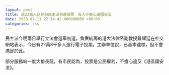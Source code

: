 ```yaml
---
layout: post
title: 逾22萬人已參與民主派初選投票　有人不擔心違國安法
date: 2020-07-11 22:14:42.000000000 +08:00
categories: rss
---
```


民主派今明兩日舉行立法會選舉初選，負責統籌的港大法律系副教授戴耀廷在社交網站表示，今日有22萬8千多人進行電子投票。主辦單位說，已基本達標，但不會滿足於此。

部分服務站一度大排長龍，有市民認為，投票是公民權利，不擔心違反《港區國安法》。
